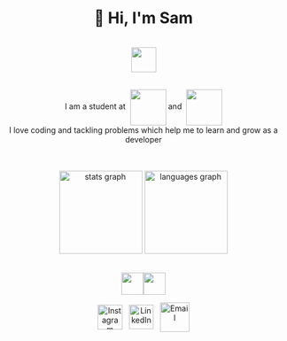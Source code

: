# <div align="center">👋 Hi, I'm Sam</div>
</br>

<div align="center">
  <img style="height: 45px;" align="center" src="https://github.com/user-attachments/assets/666d0c25-b26f-4758-8248-fc06fb9a5e2b"/"
<br/><br/><br/>
  <p dir="auto">
    I am a student at&nbsp
    <a href="https://42london.com/" style="text-decoration: none;">
      <img src="https://github.com/user-attachments/assets/6127cc85-ffdf-40af-af1f-65654bff7afc" style="width: 65px;" align="center" /></a>
    and&nbsp
    <a href="https://northcoders.com/" style="text-decoration: none;">
      <img src="https://github.com/user-attachments/assets/88922e99-8218-4de6-af9c-730e267736c8" style="width: 65px;" align="center" /></a>
    <br/>
     I love coding and tackling problems which help me to learn and grow as a developer
  </p>
  

</div>


</br>
</br>
<div align="center"> 
  <img src="https://github-readme-stats.vercel.app/api?username=mooresamuel&hide_title=false&hide_rank=false&show_icons=true&include_all_commits=false&count_private=true&disable_animations=false&theme=transparent&locale=en&hide_border=false&order=1" height="150" alt="stats graph"  />
  <img src="https://github-readme-stats.vercel.app/api/top-langs?username=mooresamuel&locale=en&hide_title=false&layout=compact&card_width=320&langs_count=5&theme=transparent&hide_border=false&order=2" height="150" alt="languages graph"  />
</div>


<br/>
<div align="center" style="position: relative; display: flex; justify-content: center; align-items: center;">
  <img src="https://github.com/user-attachments/assets/366c0fab-e1b2-4cd4-a705-50b10d207614" 
       style="height: 40px;"/>
  
  <img src="https://github.com/user-attachments/assets/73c8fe76-85b6-4cc0-b6e3-0b4785217b19" 
       style="height: 40px;"/>
</div>



<div align="center">
  <a href="https://instagram.com/truetosam">
    <img src="https://github.com/user-attachments/assets/27e0a178-69d0-4588-b4a4-31b6a4e5bae3" alt="Instagram" align="center" style="height: 45px;"/></a>
   &nbsp;
  <a href="https://www.linkedin.com">
    <img src="https://github.com/user-attachments/assets/7aed64e2-02f4-4de4-a826-64775d1cf9e7" alt="LinkedIn" align="center" style="height: 44px;" /></a>&nbsp;&nbsp; 
  <a href="mailto:samalmoore@gmail.com">
    <img src="https://github.com/user-attachments/assets/0c437c25-48fe-4796-94cc-77efebabfad1" alt="Email" align="center" style="height: 53px; text-decoration: none;"/></a>
 
</div>

#

